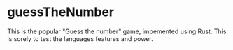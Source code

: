 # guessTheNumber
This is the popular "Guess the number" game, impemented using Rust.
This is sorely to test the languages features and power.

